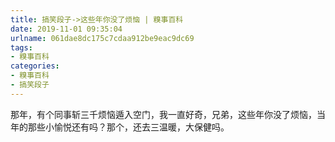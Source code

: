 ```yaml
---
title: 搞笑段子->这些年你没了烦恼 | 糗事百科
date: 2019-11-01 09:35:04
urlname: 061dae8dc175c7cdaa912be9eac9dc69
tags: 
- 糗事百科
categories:
- 糗事百科
- 搞笑段子
---
```

那年，有个同事斩三千烦恼遁入空门，我一直好奇，兄弟，这些年你没了烦恼，当年的那些小愉悦还有吗？那个，还去三温暖，大保健吗。



